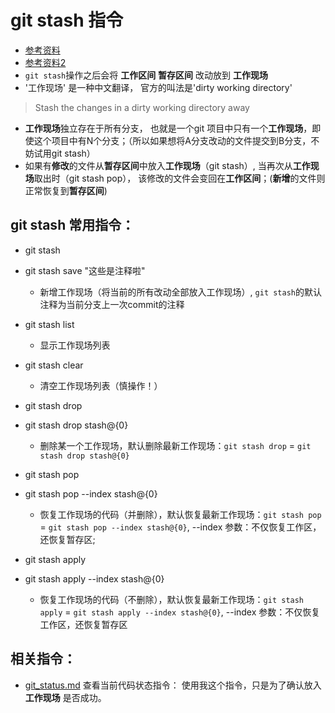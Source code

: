 # git stash 指令
* [参考资料](http://my.oschina.net/u/2298961/blog/381728)
* [参考资料2](https://git-scm.com/docs/git-stash)
* `git stash`操作之后会将 **工作区间** **暂存区间** 改动放到 **工作现场**
* '工作现场' 是一种中文翻译， 官方的叫法是'dirty working directory'
> Stash the changes in a dirty working directory away

* **工作现场**独立存在于所有分支， 也就是一个git 项目中只有一个**工作现场**，即使这个项目中有N个分支；（所以如果想将A分支改动的文件提交到B分支，不妨试用git stash）
* 如果有**修改**的文件从**暂存区间**中放入**工作现场**（git stash）, 当再次从**工作现场**取出时（git stash pop）， 该修改的文件会变回在**工作区间**；(**新增**的文件则正常恢复到**暂存区间**)

## git stash 常用指令： 
* git stash
* git stash save "这些是注释啦"
	* 新增工作现场（将当前的所有改动全部放入工作现场）, `git stash`的默认注释为当前分支上一次commit的注释

* git stash list 
	* 显示工作现场列表

* git stash clear
	* 清空工作现场列表（慎操作！）

* git stash drop
* git stash drop stash@{0}
	* 删除某一个工作现场，默认删除最新工作现场：`git stash drop` = `git stash drop stash@{0}`

* git stash pop
* git stash pop --index stash@{0}
	* 恢复工作现场的代码（并删除），默认恢复最新工作现场：`git stash pop` = `git stash pop --index stash@{0}`, --index 参数：不仅恢复工作区，还恢复暂存区;

* git stash apply
* git stash apply --index stash@{0}
	* 恢复工作现场的代码（不删除），默认恢复最新工作现场：`git stash apply` = `git stash apply --index stash@{0}`, --index 参数：不仅恢复工作区，还恢复暂存区


## 相关指令：
* [git_status.md](https://github.com/wteam-xq/testGit/blob/master/learn_log/git_status.md)  查看当前代码状态指令： 使用我这个指令，只是为了确认放入 **工作现场** 是否成功。
